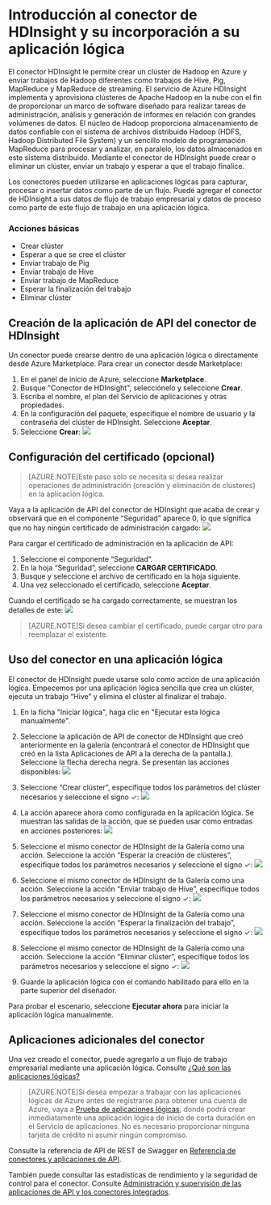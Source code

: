 <properties
   pageTitle="Uso del conector de HDInsight en Aplicaciones lógicas | Servicio de aplicaciones de Microsoft Azure"
   description="Creación y configuración del conector de HDInsight o la aplicación de API y su uso en una aplicación lógica en Servicio de aplicaciones de Azure"
   services="app-service\logic"
   documentationCenter=".net,nodejs,java"
   authors="anuragdalmia"
   manager="dwrede"
   editor=""/>

<tags
   ms.service="app-service-logic"
   ms.devlang="multiple"
   ms.topic="article"
   ms.tgt_pltfrm="na"
   ms.workload="integration"
   ms.date="01/12/2016"
   ms.author="sameerch"/>


# Introducción al conector de HDInsight y su incorporación a su aplicación lógica
El conector HDInsight le permite crear un clúster de Hadoop en Azure y enviar trabajos de Hadoop diferentes como trabajos de Hive, Pig, MapReduce y MapReduce de streaming. El servicio de Azure HDInsight implementa y aprovisiona clústeres de Apache Hadoop en la nube con el fin de proporcionar un marco de software diseñado para realizar tareas de administración, análisis y generación de informes en relación con grandes volúmenes de datos. El núcleo de Hadoop proporciona almacenamiento de datos confiable con el sistema de archivos distribuido Hadoop (HDFS, Hadoop Distributed File System) y un sencillo modelo de programación MapReduce para procesar y analizar, en paralelo, los datos almacenados en este sistema distribuido. Mediante el conector de HDInsight puede crear o eliminar un clúster, enviar un trabajo y esperar a que el trabajo finalice.

Los conectores pueden utilizarse en aplicaciones lógicas para capturar, procesar o insertar datos como parte de un flujo. Puede agregar el conector de HDInsight a sus datos de flujo de trabajo empresarial y datos de proceso como parte de este flujo de trabajo en una aplicación lógica.

### Acciones básicas

- Crear clúster
- Esperar a que se cree el clúster
- Enviar trabajo de Pig
- Enviar trabajo de Hive
- Enviar trabajo de MapReduce
- Esperar la finalización del trabajo
- Eliminar clúster


## Creación de la aplicación de API del conector de HDInsight ##

Un conector puede crearse dentro de una aplicación lógica o directamente desde Azure Marketplace. Para crear un conector desde Marketplace:

1. En el panel de inicio de Azure, seleccione **Marketplace**.
2. Busque "Conector de HDInsight", selecciónelo y seleccione **Crear**.
3. Escriba el nombre, el plan del Servicio de aplicaciones y otras propiedades.
4. En la configuración del paquete, especifique el nombre de usuario y la contraseña del clúster de HDInsight. Seleccione **Aceptar**.
5. Seleccione **Crear**: ![][1]  

## Configuración del certificado (opcional) ##

> [AZURE.NOTE]Este paso solo se necesita si desea realizar operaciones de administración (creación y eliminación de clústeres) en la aplicación lógica.

Vaya a la aplicación de API del conector de HDInsight que acaba de crear y observará que en el componente “Seguridad” aparece 0, lo que significa que no hay ningún certificado de administración cargado: ![][2]

Para cargar el certificado de administración en la aplicación de API:

1. Seleccione el componente “Seguridad”.
2. En la hoja “Seguridad”, seleccione **CARGAR CERTIFICADO**.
3. Busque y seleccione el archivo de certificado en la hoja siguiente.
4. Una vez seleccionado el certificado, seleccione **Aceptar**.

Cuando el certificado se ha cargado correctamente, se muestran los detalles de este: ![][3]

> [AZURE.NOTE]Si desea cambiar el certificado, puede cargar otro para reemplazar el existente.

## Uso del conector en una aplicación lógica ##

El conector de HDInsight puede usarse solo como acción de una aplicación lógica. Empecemos por una aplicación lógica sencilla que crea un clúster, ejecuta un trabajo “Hive” y elimina el clúster al finalizar el trabajo.


1. En la ficha "Iniciar lógica", haga clic en "Ejecutar esta lógica manualmente".
2. Seleccione la aplicación de API de conector de HDInsight que creó anteriormente en la galería (encontrará el conector de HDInsight que creó en la lista Aplicaciones de API a la derecha de la pantalla.). Seleccione la flecha derecha negra. Se presentan las acciones disponibles: ![][12]

3. Seleccione “Crear clúster”, especifique todos los parámetros del clúster necesarios y seleccione el signo ✓: ![][6]

4. La acción aparece ahora como configurada en la aplicación lógica. Se muestran las salidas de la acción, que se pueden usar como entradas en acciones posteriores: ![][7]

5. Seleccione el mismo conector de HDInsight de la Galería como una acción. Seleccione la acción “Esperar la creación de clústeres”, especifique todos los parámetros necesarios y seleccione el signo ✓: ![][8]

6. Seleccione el mismo conector de HDInsight de la Galería como una acción. Seleccione la acción “Enviar trabajo de Hive”, especifique todos los parámetros necesarios y seleccione el signo ✓: ![][9]

7. Seleccione el mismo conector de HDInsight de la Galería como una acción. Seleccione la acción “Esperar la finalización del trabajo”, especifique todos los parámetros necesarios y seleccione el signo ✓: ![][10]

8. Seleccione el mismo conector de HDInsight de la Galería como una acción. Seleccione la acción “Eliminar clúster”, especifique todos los parámetros necesarios y seleccione el signo ✓: ![][11]

9. Guarde la aplicación lógica con el comando habilitado para ello en la parte superior del diseñador.

Para probar el escenario, seleccione **Ejecutar ahora** para iniciar la aplicación lógica manualmente.

## Aplicaciones adicionales del conector
Una vez creado el conector, puede agregarlo a un flujo de trabajo empresarial mediante una aplicación lógica. Consulte [¿Qué son las aplicaciones lógicas?](app-service-logic-what-are-logic-apps.md)

>[AZURE.NOTE]Si desea empezar a trabajar con las aplicaciones lógicas de Azure antes de registrarse para obtener una cuenta de Azure, vaya a [Prueba de aplicaciones lógicas](https://tryappservice.azure.com/?appservice=logic), donde podrá crear inmediatamente una aplicación lógica de inicio de corta duración en el Servicio de aplicaciones. No es necesario proporcionar ninguna tarjeta de crédito ni asumir ningún compromiso.

Consulte la referencia de API de REST de Swagger en [Referencia de conectores y aplicaciones de API](http://go.microsoft.com/fwlink/p/?LinkId=529766).

También puede consultar las estadísticas de rendimiento y la seguridad de control para el conector. Consulte [Administración y supervisión de las aplicaciones de API y los conectores integrados](app-service-logic-monitor-your-connectors.md).


<!--Image references-->
[1]: ./media/app-service-logic-connector-hdinsight/Create.png
[2]: ./media/app-service-logic-connector-hdinsight/CertNotConfigured.png
[3]: ./media/app-service-logic-connector-hdinsight/CertConfigured.png
[5]: ./media/app-service-logic-connector-hdinsight/LogicApp1.png
[6]: ./media/app-service-logic-connector-hdinsight/LogicApp2.png
[7]: ./media/app-service-logic-connector-hdinsight/LogicApp3.png
[8]: ./media/app-service-logic-connector-hdinsight/LogicApp4.png
[9]: ./media/app-service-logic-connector-hdinsight/LogicApp5.png
[10]: ./media/app-service-logic-connector-hdinsight/LogicApp6.png
[11]: ./media/app-service-logic-connector-hdinsight/LogicApp7.png
[12]: ./media/app-service-logic-connector-hdinsight/LogicApp8.PNG

<!---HONumber=AcomDC_0114_2016-->